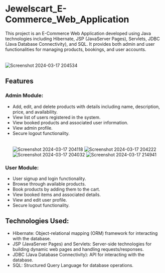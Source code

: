 # Jewelscart_E-Commerce_Web_Application

This project is an E-Commerce Web Application developed using Java technologies including Hibernate, JSP (JavaServer Pages), Servlets, JDBC (Java Database Connectivity), and SQL. It provides both admin and user functionalities for managing products, bookings, and user accounts. <br> <br> <br>
![Screenshot 2024-03-17 204534](https://github.com/kanaklata-Lakkawar/Jewelscart_E-Commerce_Web_Application/assets/114863229/e53b9212-51a4-4228-b7a2-c80dda64403a)


## Features

### Admin Module:

- Add, edit, and delete products with details including name, description, price, and availability.
- View list of users registered in the system.
- View booked products and associated user information.
- View admin profile.
- Secure logout functionality.
  <br><br><br>
  ![Screenshot 2024-03-17 204118](https://github.com/kanaklata-Lakkawar/Jewelscart_E-Commerce_Web_Application/assets/114863229/f6f8232d-95a7-46e7-be06-032ae9120242)
![Screenshot 2024-03-17 204222](https://github.com/kanaklata-Lakkawar/Jewelscart_E-Commerce_Web_Application/assets/114863229/d5515e2d-49e5-42a5-96f2-6700060eda58)
![Screenshot 2024-03-17 204032](https://github.com/kanaklata-Lakkawar/Jewelscart_E-Commerce_Web_Application/assets/114863229/2ebd110e-bfc2-4d53-96e4-d55d9bb04ff3)
![Screenshot 2024-03-17 214941](https://github.com/kanaklata-Lakkawar/Jewelscart_E-Commerce_Web_Application/assets/114863229/cb50a9de-5987-429a-8195-41ba0589b09c)



### User Module:

- User signup and login functionality.
- Browse through available products.
- Book products by adding them to the cart.
- View booked items and associated details.
- View and edit user profile.
- Secure logout functionality.

## Technologies Used:

- Hibernate: Object-relational mapping (ORM) framework for interacting with the database.
- JSP (JavaServer Pages) and Servlets: Server-side technologies for building dynamic web pages and handling requests/responses.
- JDBC (Java Database Connectivity): API for interacting with the database.
- SQL: Structured Query Language for database operations.
